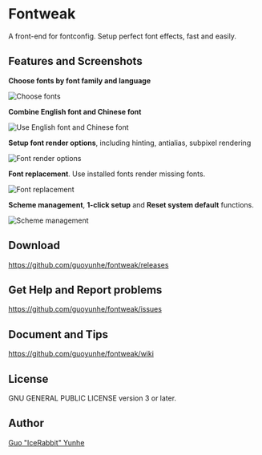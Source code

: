 # Fontweak

A front-end for fontconfig. Setup perfect font effects, fast and easily.

## Features and Screenshots

**Choose fonts by font family and language**

![Choose fonts](http://i.imgur.com/QdXgnUD.png)

**Combine English font and Chinese font**

![Use English font and Chinese font](http://i.imgur.com/c39v3sN.png)

**Setup font render options**, including hinting, antialias, subpixel rendering

![Font render options](http://i.imgur.com/QeaRVnd.png)

**Font replacement**. Use installed fonts render missing fonts.

![Font replacement](http://i.imgur.com/n8sqNJb.png)

**Scheme management**, **1-click setup** and **Reset system default** functions.

![Scheme management](http://i.imgur.com/PNj8ygT.png)

## Download

<https://github.com/guoyunhe/fontweak/releases>

## Get Help and Report problems

<https://github.com/guoyunhe/fontweak/issues>

## Document and Tips

<https://github.com/guoyunhe/fontweak/wiki>

## License

GNU GENERAL PUBLIC LICENSE version 3 or later.

## Author

[Guo "IceRabbit" Yunhe](http://guoyunhe.me/)